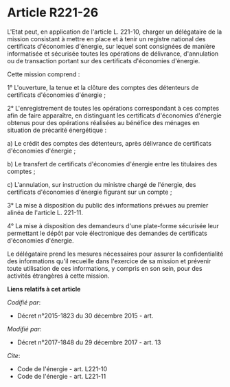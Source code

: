 # Article R221-26

L'Etat peut, en application de l'article L. 221-10, charger un délégataire de la mission consistant à mettre en place et à
tenir un registre national des certificats d'économies d'énergie, sur lequel sont consignées de manière informatisée et
sécurisée toutes les opérations de délivrance, d'annulation ou de transaction portant sur des certificats d'économies
d'énergie.

Cette mission comprend :

1° L'ouverture, la tenue et la clôture des comptes des détenteurs de certificats d'économies d'énergie ;

2° L'enregistrement de toutes les opérations correspondant à ces comptes afin de faire apparaître, en distinguant les
certificats d'économies d'énergie obtenus pour des opérations réalisées au bénéfice des ménages en situation de précarité
énergétique :

a) Le crédit des comptes des détenteurs, après délivrance de certificats d'économies d'énergie ;

b) Le transfert de certificats d'économies d'énergie entre les titulaires des comptes ;

c) L'annulation, sur instruction du ministre chargé de l'énergie, des certificats d'économies d'énergie figurant sur un
compte ;

3° La mise à disposition du public des informations prévues au premier alinéa de l'article L. 221-11.

4° La mise à disposition des demandeurs d'une plate-forme sécurisée leur permettant le dépôt par voie électronique des
demandes de certificats d'économies d'énergie.

Le délégataire prend les mesures nécessaires pour assurer la confidentialité des informations qu'il recueille dans l'exercice
de sa mission et prévenir toute utilisation de ces informations, y compris en son sein, pour des activités étrangères à cette
mission.

**Liens relatifs à cet article**

_Codifié par_:

  - Décret n°2015-1823 du 30 décembre 2015 - art.

_Modifié par_:

  - Décret n°2017-1848 du 29 décembre 2017 - art. 13

_Cite_:

  - Code de l'énergie - art. L221-10
  - Code de l'énergie - art. L221-11
